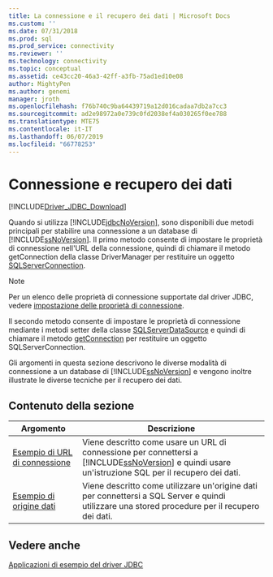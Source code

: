 ```yaml
---
title: La connessione e il recupero dei dati | Microsoft Docs
ms.custom: ''
ms.date: 07/31/2018
ms.prod: sql
ms.prod_service: connectivity
ms.reviewer: ''
ms.technology: connectivity
ms.topic: conceptual
ms.assetid: ce43cc20-46a3-42ff-a3fb-75ad1ed10e08
author: MightyPen
ms.author: genemi
manager: jroth
ms.openlocfilehash: f76b740c9ba64439719a12d016cadaa7db2a7cc3
ms.sourcegitcommit: ad2e98972a0e739c0fd2038ef4a030265f0ee788
ms.translationtype: MTE75
ms.contentlocale: it-IT
ms.lasthandoff: 06/07/2019
ms.locfileid: "66778253"
---
```

# <a name="connecting-and-retrieving-data"></a>Connessione e recupero dei dati

[!INCLUDE[Driver_JDBC_Download](../../includes/driver_jdbc_download.md)]

Quando si utilizza [!INCLUDE[jdbcNoVersion](../../includes/jdbcnoversion_md.md)], sono disponibili due metodi principali per stabilire una connessione a un database di [!INCLUDE[ssNoVersion](../../includes/ssnoversion-md.md)]. Il primo metodo consente di impostare le proprietà di connessione nell'URL della connessione, quindi di chiamare il metodo getConnection della classe DriverManager per restituire un oggetto [SQLServerConnection](../../connect/jdbc/reference/sqlserverconnection-class.md).  
  
> [!NOTE]  
> Per un elenco delle proprietà di connessione supportate dal driver JDBC, vedere [impostazione delle proprietà di connessione](../../connect/jdbc/setting-the-connection-properties.md).  
  
Il secondo metodo consente di impostare le proprietà di connessione mediante i metodi setter della classe [SQLServerDataSource](../../connect/jdbc/reference/sqlserverdatasource-class.md) e quindi di chiamare il metodo [getConnection](../../connect/jdbc/reference/getconnection-method-sqlserverdatasource.md) per restituire un oggetto SQLServerConnection.  
  
Gli argomenti in questa sezione descrivono le diverse modalità di connessione a un database di [!INCLUDE[ssNoVersion](../../includes/ssnoversion-md.md)] e vengono inoltre illustrate le diverse tecniche per il recupero dei dati.  
  
## <a name="in-this-section"></a>Contenuto della sezione  
  
| Argomento                                                                | Descrizione                                                                                                                                                   |
| -------------------------------------------------------------------- | ------------------------------------------------------------------------------------------------------------------------------------------------------------- |
| [Esempio di URL di connessione](../../connect/jdbc/connection-url-sample.md) | Viene descritto come usare un URL di connessione per connettersi a [!INCLUDE[ssNoVersion](../../includes/ssnoversion-md.md)] e quindi usare un'istruzione SQL per il recupero dei dati. |
| [Esempio di origine dati](../../connect/jdbc/data-source-sample.md)       | Viene descritto come utilizzare un'origine dati per connettersi a SQL Server e quindi utilizzare una stored procedure per il recupero dei dati.                                                 |
  
## <a name="see-also"></a>Vedere anche

[Applicazioni di esempio del driver JDBC](../../connect/jdbc/sample-jdbc-driver-applications.md)  
  
